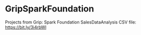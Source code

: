 # GripSparkFoundation
Projects from Grip: Spark Foundation
SalesDataAnalysis CSV file: https://bit.ly/3i4rbWl
